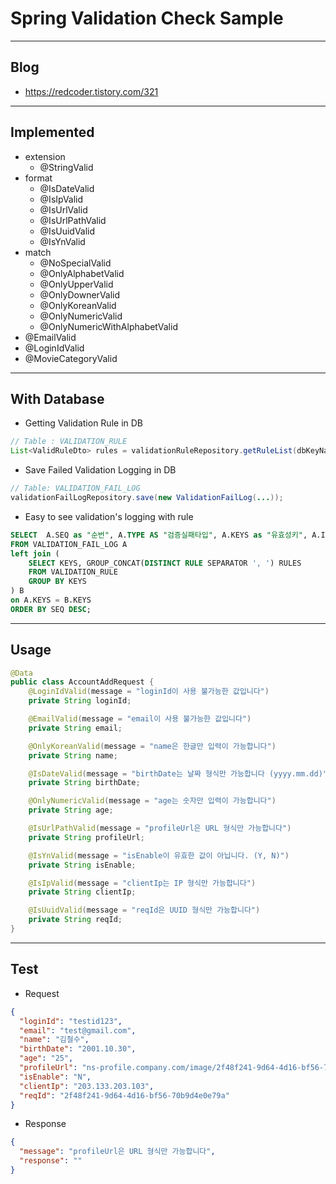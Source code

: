 
# Spring Validation Check Sample
---
## Blog
- https://redcoder.tistory.com/321
---
## Implemented
- extension
  - @StringValid
- format
  - @IsDateValid
  - @IsIpValid
  - @IsUrlValid
  - @IsUrlPathValid
  - @IsUuidValid
  - @IsYnValid
- match
  - @NoSpecialValid
  - @OnlyAlphabetValid
  - @OnlyUpperValid
  - @OnlyDownerValid
  - @OnlyKoreanValid
  - @OnlyNumericValid
  - @OnlyNumericWithAlphabetValid
- @EmailValid
- @LoginIdValid
- @MovieCategoryValid
---
## With Database
- Getting Validation Rule in DB
```java
// Table : VALIDATION_RULE
List<ValidRuleDto> rules = validationRuleRepository.getRuleList(dbKeyName);
```
- Save Failed Validation Logging in DB
```java
// Table: VALIDATION_FAIL_LOG
validationFailLogRepository.save(new ValidationFailLog(...));
```
- Easy to see validation's logging with rule
```sql
SELECT  A.SEQ as "순번", A.TYPE AS "검증실패타입", A.KEYS as "유효성키", A.INPUT_DATA as "입력값" , A.REASON as "사유",  B.RULES as "검증룰 전체", A.INS_DATE as "발생일자"
FROM VALIDATION_FAIL_LOG A
left join (
    SELECT KEYS, GROUP_CONCAT(DISTINCT RULE SEPARATOR ', ') RULES 
    FROM VALIDATION_RULE 
    GROUP BY KEYS
) B
on A.KEYS = B.KEYS
ORDER BY SEQ DESC;
```

---
## Usage
```java
@Data
public class AccountAddRequest {
    @LoginIdValid(message = "loginId이 사용 불가능한 값입니다")
    private String loginId;

    @EmailValid(message = "email이 사용 불가능한 값입니다")
    private String email;

    @OnlyKoreanValid(message = "name은 한글만 입력이 가능합니다")
    private String name;

    @IsDateValid(message = "birthDate는 날짜 형식만 가능합니다 (yyyy.mm.dd)")
    private String birthDate;

    @OnlyNumericValid(message = "age는 숫자만 입력이 가능합니다")
    private String age;

    @IsUrlPathValid(message = "profileUrl은 URL 형식만 가능합니다")
    private String profileUrl;

    @IsYnValid(message = "isEnable이 유효한 값이 아닙니다. (Y, N)")
    private String isEnable;

    @IsIpValid(message = "clientIp는 IP 형식만 가능합니다")
    private String clientIp;

    @IsUuidValid(message = "reqId은 UUID 형식만 가능합니다")
    private String reqId;
}

```
---

## Test
- Request
```json
{
  "loginId": "testid123",
  "email": "test@gmail.com",
  "name": "김철수",
  "birthDate": "2001.10.30",
  "age": "25",
  "profileUrl": "ns-profile.company.com/image/2f48f241-9d64-4d16-bf56-70b9d4e0e79a.jpg",
  "isEnable": "N",
  "clientIp": "203.133.203.103",
  "reqId": "2f48f241-9d64-4d16-bf56-70b9d4e0e79a"
}
```

- Response
```json
{
  "message": "profileUrl은 URL 형식만 가능합니다",
  "response": ""
}
```
